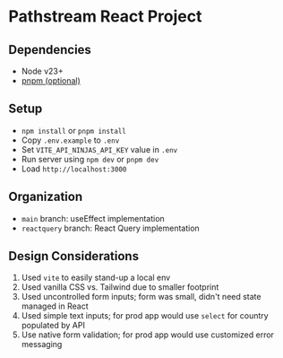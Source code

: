 # Pathstream React Project

## Dependencies

-   Node v23+
-   [pnpm (optional)](https://pnpm.io/)

## Setup

-   `npm install` or `pnpm install`
-   Copy `.env.example` to `.env`
-   Set `VITE_API_NINJAS_API_KEY` value in `.env`
-   Run server using `npm dev` or `pnpm dev`
-   Load `http://localhost:3000`

## Organization

-   `main` branch: useEffect implementation
-   `reactquery` branch: React Query implementation

## Design Considerations

1. Used `vite` to easily stand-up a local env
1. Used vanilla CSS vs. Tailwind due to smaller footprint
1. Used uncontrolled form inputs; form was small, didn't need state managed in React
1. Used simple text inputs; for prod app would use `select` for country populated by API
1. Use native form validation; for prod app would use customized error messaging
